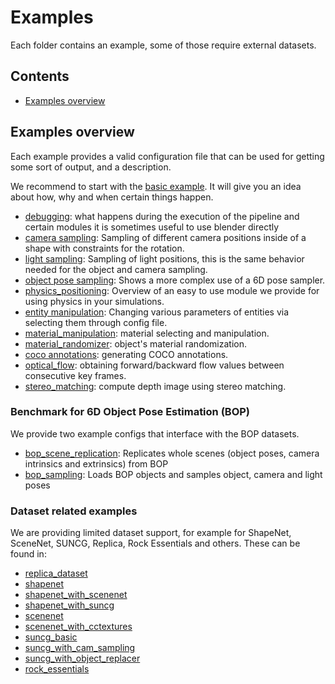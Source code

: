 # Examples

Each folder contains an example, some of those require external datasets.

## Contents

* [Examples overview](#examples-overview)

## Examples overview

Each example provides a valid configuration file that can be used for getting some sort of output, and a description.

We recommend to start with the [basic example](basic).
It will give you an idea about how, why and when certain things happen.

* [debugging](debugging): what happens during the execution of the pipeline and certain modules it is sometimes useful to use blender directly
* [camera sampling](camera_sampling): Sampling of different camera positions inside of a shape with constraints for the rotation.
* [light sampling](light_sampling): Sampling of light positions, this is the same behavior needed for the object and camera sampling.
* [object pose sampling](object_pose_sampling): Shows a more complex use of a 6D pose sampler.
* [physics_positioning](physics_positioning): Overview of an easy to use module we provide for using physics in your simulations.
* [entity manipulation](entity_manipulation): Changing various parameters of entities via selecting them through config file.
* [material_manipulation](material_manipulation): material selecting and manipulation.
* [material_randomizer](): object's material randomization.
* [coco annotations](coco_annotations): generating COCO annotations.
* [optical_flow](optical_flow): obtaining forward/backward flow values between consecutive key frames.
* [stereo_matching](stereo_matching): compute depth image using stereo matching.

### Benchmark for 6D Object Pose Estimation (BOP)
We provide two example configs that interface with the BOP datasets.

* [bop_scene_replication](bop_scene_replication): Replicates whole scenes (object poses, camera intrinsics and extrinsics) from BOP
* [bop_sampling](bop_sampling): Loads BOP objects and samples object, camera and light poses

### Dataset related examples

We are providing limited dataset support, for example for ShapeNet, SceneNet, SUNCG, Replica, Rock Essentials and others.
These can be found in:
* [replica_dataset](replica_dataset)
* [shapenet](shapenet)
* [shapenet_with_scenenet](shapenet_with_scenenet)
* [shapenet_with_suncg](shapenet_with_suncg)
* [scenenet](scenenet)
* [scenenet_with_cctextures](scenenet_with_cctextures)
* [suncg_basic](suncg_basic)
* [suncg_with_cam_sampling](suncg_with_cam_sampling)
* [suncg_with_object_replacer](suncg_with_object_replacer)
* [rock_essentials](rock_essentials)


